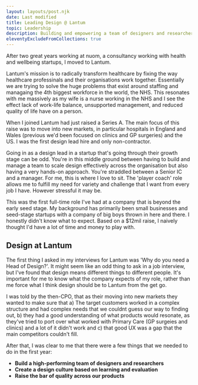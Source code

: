 ```yaml
---
layout: layouts/post.njk
date: Last modified
title: Leading Design @ Lantum
topic: Leadership
description: Building and empowering a team of designers and researchers to help transform the working lives of healthcare professinals and their organisations
eleventyExcludeFromCollections: true
---
```


After two great years working at nuom, a consultancy working with health and wellbeing startups, I moved to Lantum.

Lantum's mission is to radically transform healthcare by fixing the way healthcare professinals and their organisations work together. Essentially we are trying to solve the huge problems that exist around staffing and managaing the 4th biggest workforce in the world, the NHS. This resonates with me massively as my wife is a nurse working in the NHS and I see the effect lack of work-life balance, unsupported management, and reduced quality of life have on a person.

When I joined Lantum had just raised a Series A. The main focus of this raise was to move into new markets, in particular hospitals in England and Wales (previous we'd been focused on clinics and GP surgeries) and the US. I was the first design lead hire and only non-contractor. 

Going in as a design lead in a startup that's going through their growth stage can be odd. You're in this middle ground between having to build and manage a team to scale design effectively across the organisation but also having a very hands-on approach. You're straddled between a Senior IC and a manager. For me, this is where I love to sit. The 'player coach' role allows me to fulfill my need for variety and challenge that I want from every job I have. However stressful it may be.

This was the first full-time role I've had at a company that is beyond the early seed stage. My background has primarily been small businesses and seed-stage startups with a company of big boys thrown in here and there. I honestly didn't know what to expect. Based on a $12mil raise, I naively thought I'd have a lot of time and money to play with.

## Design at Lantum
The first thing I asked in my interviews for Lantum was 'Why do you need a Head of Design?'. It might seem like an odd thing to ask in a job interview, but I've found that design means different things to different people. It's important for me to know what the company expects of my role, rather than me force what I think design should be to Lantum from the get go.

I was told by the then-CPO, that as their moving into new markets they wanted to make sure that a) The target customers worked in a complex structure and had complex needs that we couldnt guess our way to finding out, b) they had a good understanding of what products would resonate, as they've tried to port over what worked with Primary Care (GP surgeies and clinics) and a lot of it didn't work and c) that good UX was a gap that the main competitors couldn't fill.

After that, I was clear to me that there were a few things that we needed to do in the first year:

- **Build a high-performing team of designers and researchers**
- **Create a design culture based on learning and evaluation**
- **Raise the bar of quality across our products**
